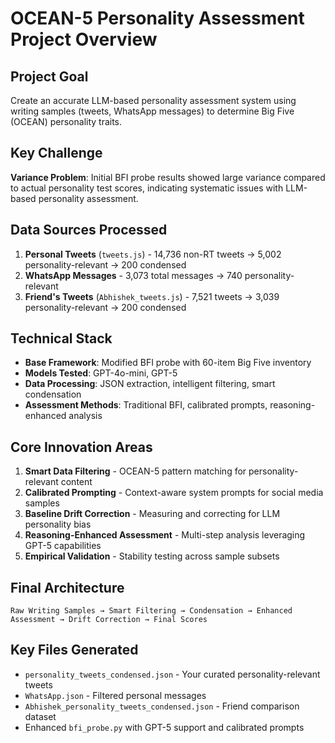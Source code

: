 # OCEAN-5 Personality Assessment Project Overview

## Project Goal
Create an accurate LLM-based personality assessment system using writing samples (tweets, WhatsApp messages) to determine Big Five (OCEAN) personality traits.

## Key Challenge
**Variance Problem**: Initial BFI probe results showed large variance compared to actual personality test scores, indicating systematic issues with LLM-based personality assessment.

## Data Sources Processed
1. **Personal Tweets** (`tweets.js`) - 14,736 non-RT tweets → 5,002 personality-relevant → 200 condensed
2. **WhatsApp Messages** - 3,073 total messages → 740 personality-relevant  
3. **Friend's Tweets** (`Abhishek_tweets.js`) - 7,521 tweets → 3,039 personality-relevant → 200 condensed

## Technical Stack
- **Base Framework**: Modified BFI probe with 60-item Big Five inventory
- **Models Tested**: GPT-4o-mini, GPT-5
- **Data Processing**: JSON extraction, intelligent filtering, smart condensation
- **Assessment Methods**: Traditional BFI, calibrated prompts, reasoning-enhanced analysis

## Core Innovation Areas
1. **Smart Data Filtering** - OCEAN-5 pattern matching for personality-relevant content
2. **Calibrated Prompting** - Context-aware system prompts for social media samples  
3. **Baseline Drift Correction** - Measuring and correcting for LLM personality bias
4. **Reasoning-Enhanced Assessment** - Multi-step analysis leveraging GPT-5 capabilities
5. **Empirical Validation** - Stability testing across sample subsets

## Final Architecture
```
Raw Writing Samples → Smart Filtering → Condensation → Enhanced Assessment → Drift Correction → Final Scores
```

## Key Files Generated
- `personality_tweets_condensed.json` - Your curated personality-relevant tweets
- `WhatsApp.json` - Filtered personal messages
- `Abhishek_personality_tweets_condensed.json` - Friend comparison dataset
- Enhanced `bfi_probe.py` with GPT-5 support and calibrated prompts